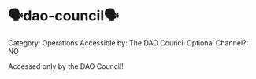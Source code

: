 # 🗣️dao-council🗣️

Category: Operations
Accessible by: The DAO Council
Optional Channel?: NO

Accessed only by the DAO Council!